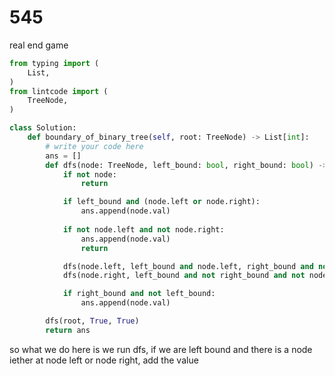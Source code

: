 # 545 

real end game 

```py
from typing import (
    List,
)
from lintcode import (
    TreeNode,
)

class Solution:
    def boundary_of_binary_tree(self, root: TreeNode) -> List[int]:
        # write your code here
        ans = []
        def dfs(node: TreeNode, left_bound: bool, right_bound: bool) -> None:
            if not node:
                return

            if left_bound and (node.left or node.right):
                ans.append(node.val)
            
            if not node.left and not node.right:
                ans.append(node.val)
                return

            dfs(node.left, left_bound and node.left, right_bound and not left_bound and not node.right)
            dfs(node.right, left_bound and not right_bound and not node.left, right_bound and node.right)

            if right_bound and not left_bound:
                ans.append(node.val)

        dfs(root, True, True)
        return ans
```

so what we do here is we run dfs, if we are left bound and there is a node iether at node left or node right, add the value 
